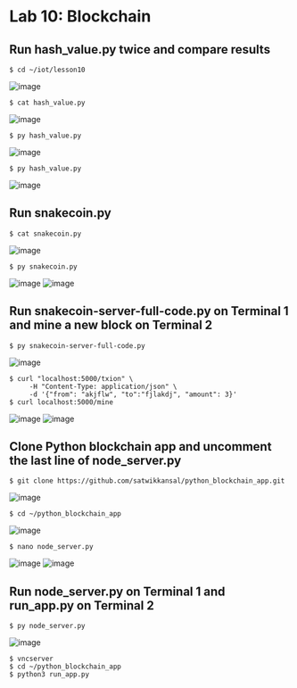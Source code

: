 # Lab 10: Blockchain

## Run hash_value.py twice and compare results
```
$ cd ~/iot/lesson10
```
![image](https://user-images.githubusercontent.com/94701716/235464105-33b59a34-9dae-4ca5-accf-0accefa37ce6.png)

```
$ cat hash_value.py
```
![image](https://user-images.githubusercontent.com/94701716/235464359-b5d62a7e-fa5a-4499-92f3-95cae79581d4.png)

```
$ py hash_value.py
```
![image](https://user-images.githubusercontent.com/94701716/235464576-d583f88e-db8f-446a-acf1-268a9320887b.png)

```
$ py hash_value.py
```
![image](https://user-images.githubusercontent.com/94701716/235465027-cd7d41dd-009f-462b-9535-74c897462148.png)

## Run snakecoin.py
```
$ cat snakecoin.py
```
![image](https://user-images.githubusercontent.com/94701716/235466928-f55a6489-0a40-4579-833c-0f104aee6963.png)

```
$ py snakecoin.py
```
![image](https://user-images.githubusercontent.com/94701716/235467246-788fde9b-3184-46e2-bcec-48d558813035.png)
![image](https://user-images.githubusercontent.com/94701716/235467331-32d86e5c-5842-43c8-943a-d04e7a2d643c.png)

## Run snakecoin-server-full-code.py on Terminal 1 and mine a new block on Terminal 2
```
$ py snakecoin-server-full-code.py
```
![image](https://user-images.githubusercontent.com/94701716/235470375-30d60bf7-fdb5-4394-8e8e-bd46163be529.png)

```
$ curl "localhost:5000/txion" \
     -H "Content-Type: application/json" \
     -d '{"from": "akjflw", "to":"fjlakdj", "amount": 3}'
$ curl localhost:5000/mine
```
![image](https://user-images.githubusercontent.com/94701716/235471095-1cdbdc02-614c-41b0-af06-b2e74d8ec6e4.png)
![image](https://user-images.githubusercontent.com/94701716/235471312-ecf4cee5-b384-4388-b4b5-0f8eee177033.png)

## Clone Python blockchain app and uncomment the last line of node_server.py
```
$ git clone https://github.com/satwikkansal/python_blockchain_app.git
```
![image](https://user-images.githubusercontent.com/94701716/235475065-7cb96d53-b4d4-441a-a804-0d7fed4c2fcb.png)

```
$ cd ~/python_blockchain_app
```
![image](https://user-images.githubusercontent.com/94701716/235475389-8796cb20-95cb-48b3-af92-bc303c5f7c42.png)

```
$ nano node_server.py
```
![image](https://user-images.githubusercontent.com/94701716/235475848-24841a5f-c4c4-42dc-8bea-fc0cf38820b3.png)
![image](https://user-images.githubusercontent.com/94701716/235475712-4023ebc7-bf68-4fc1-9af9-7bd7aa4bf93e.png)

## Run node_server.py on Terminal 1 and run_app.py on Terminal 2
```
$ py node_server.py
```
![image](https://user-images.githubusercontent.com/94701716/235476544-44449e55-71c1-434c-9620-6d0143d10bca.png)

```
$ vncserver
$ cd ~/python_blockchain_app
$ python3 run_app.py
```
